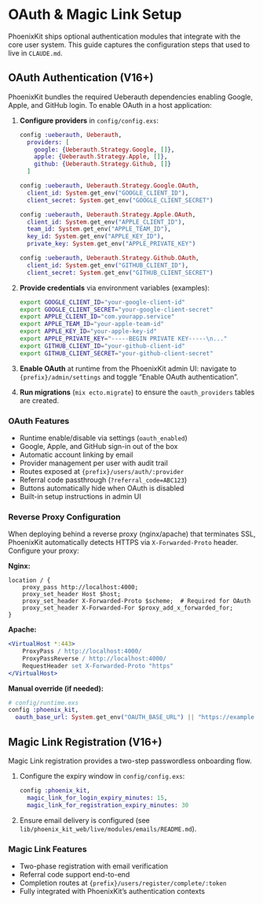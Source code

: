 # OAuth & Magic Link Setup

PhoenixKit ships optional authentication modules that integrate with the core user system. This
guide captures the configuration steps that used to live in `CLAUDE.md`.

## OAuth Authentication (V16+)

PhoenixKit bundles the required Ueberauth dependencies enabling Google, Apple, and GitHub login.
To enable OAuth in a host application:

1. **Configure providers** in `config/config.exs`:

   ```elixir
   config :ueberauth, Ueberauth,
     providers: [
       google: {Ueberauth.Strategy.Google, []},
       apple: {Ueberauth.Strategy.Apple, []},
       github: {Ueberauth.Strategy.Github, []}
     ]

   config :ueberauth, Ueberauth.Strategy.Google.OAuth,
     client_id: System.get_env("GOOGLE_CLIENT_ID"),
     client_secret: System.get_env("GOOGLE_CLIENT_SECRET")

   config :ueberauth, Ueberauth.Strategy.Apple.OAuth,
     client_id: System.get_env("APPLE_CLIENT_ID"),
     team_id: System.get_env("APPLE_TEAM_ID"),
     key_id: System.get_env("APPLE_KEY_ID"),
     private_key: System.get_env("APPLE_PRIVATE_KEY")

   config :ueberauth, Ueberauth.Strategy.Github.OAuth,
     client_id: System.get_env("GITHUB_CLIENT_ID"),
     client_secret: System.get_env("GITHUB_CLIENT_SECRET")
   ```

2. **Provide credentials** via environment variables (examples):

   ```bash
   export GOOGLE_CLIENT_ID="your-google-client-id"
   export GOOGLE_CLIENT_SECRET="your-google-client-secret"
   export APPLE_CLIENT_ID="com.yourapp.service"
   export APPLE_TEAM_ID="your-apple-team-id"
   export APPLE_KEY_ID="your-apple-key-id"
   export APPLE_PRIVATE_KEY="-----BEGIN PRIVATE KEY-----\n..."
   export GITHUB_CLIENT_ID="your-github-client-id"
   export GITHUB_CLIENT_SECRET="your-github-client-secret"
   ```

3. **Enable OAuth** at runtime from the PhoenixKit admin UI: navigate to
   `{prefix}/admin/settings` and toggle “Enable OAuth authentication”.

4. **Run migrations** (`mix ecto.migrate`) to ensure the `oauth_providers` tables are created.

### OAuth Features

- Runtime enable/disable via settings (`oauth_enabled`)
- Google, Apple, and GitHub sign-in out of the box
- Automatic account linking by email
- Provider management per user with audit trail
- Routes exposed at `{prefix}/users/auth/:provider`
- Referral code passthrough (`?referral_code=ABC123`)
- Buttons automatically hide when OAuth is disabled
- Built-in setup instructions in admin UI

### Reverse Proxy Configuration

When deploying behind a reverse proxy (nginx/apache) that terminates SSL, PhoenixKit automatically
detects HTTPS via `X-Forwarded-Proto` header. Configure your proxy:

**Nginx:**

```nginx
location / {
    proxy_pass http://localhost:4000;
    proxy_set_header Host $host;
    proxy_set_header X-Forwarded-Proto $scheme;  # Required for OAuth
    proxy_set_header X-Forwarded-For $proxy_add_x_forwarded_for;
}
```

**Apache:**

```apache
<VirtualHost *:443>
    ProxyPass / http://localhost:4000/
    ProxyPassReverse / http://localhost:4000/
    RequestHeader set X-Forwarded-Proto "https"
</VirtualHost>
```

**Manual override (if needed):**

```elixir
# config/runtime.exs
config :phoenix_kit,
  oauth_base_url: System.get_env("OAUTH_BASE_URL") || "https://example.com"
```

## Magic Link Registration (V16+)

Magic Link registration provides a two-step passwordless onboarding flow.

1. Configure the expiry window in `config/config.exs`:

   ```elixir
   config :phoenix_kit,
     magic_link_for_login_expiry_minutes: 15,
     magic_link_for_registration_expiry_minutes: 30
   ```

2. Ensure email delivery is configured (see `lib/phoenix_kit_web/live/modules/emails/README.md`).

### Magic Link Features

- Two-phase registration with email verification
- Referral code support end-to-end
- Completion routes at `{prefix}/users/register/complete/:token`
- Fully integrated with PhoenixKit’s authentication contexts
